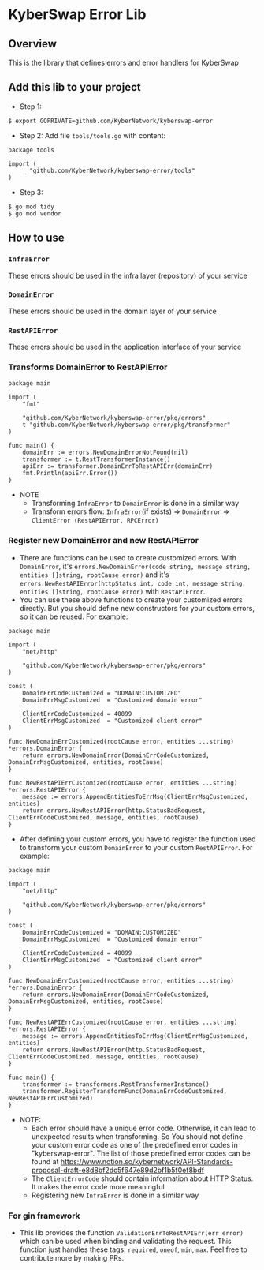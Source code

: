 # KyberSwap Error Lib

## Overview
This is the library that defines errors and error handlers for KyberSwap

## Add this lib to your project
- Step 1: 
```
$ export GOPRIVATE=github.com/KyberNetwork/kyberswap-error
```
- Step 2: Add file `tools/tools.go` with content:
```
package tools

import (
	_ "github.com/KyberNetwork/kyberswap-error/tools"
)
```
- Step 3: 
```
$ go mod tidy
$ go mod vendor
```

## How to use

### `InfraError`
These errors should be used in the infra layer (repository) of your service

### `DomainError`
These errors should be used in the domain layer of your service

### `RestAPIError`
These errors should be used in the application interface of your service

### Transforms DomainError to RestAPIError
```
package main

import (
	"fmt"
	
	"github.com/KyberNetwork/kyberswap-error/pkg/errors"
	t "github.com/KyberNetwork/kyberswap-error/pkg/transformer"
)

func main() {
	domainErr := errors.NewDomainErrorNotFound(nil)
	transformer := t.RestTransformerInstance()
	apiErr := transformer.DomainErrToRestAPIErr(domainErr)
	fmt.Println(apiErr.Error())
}
```
- NOTE
  - Transforming `InfraError` to `DomainError` is done in a similar way
  - Transform errors flow: `InfraError`(if exists) => `DomainError` => `ClientError (RestAPIError, RPCError)`

### Register new DomainError and new RestAPIError
- There are functions can be used to create customized errors. With `DomainError`, it's `errors.NewDomainError(code string, message string, entities []string, rootCause error)` and it's `errors.NewRestAPIError(httpStatus int, code int, message string, entities []string, rootCause error)` with `RestAPIError`.
- You can use these above functions to create your customized errors directly. But you should define new constructors for your custom errors, so it can be reused. For example:
```
package main

import (
	"net/http"
	
	"github.com/KyberNetwork/kyberswap-error/pkg/errors"
)

const (
	DomainErrCodeCustomized = "DOMAIN:CUSTOMIZED"
	DomainErrMsgCustomized  = "Customized domain error"

	ClientErrCodeCustomized = 40099
	ClientErrMsgCustomized  = "Customized client error"
) 

func NewDomainErrCustomized(rootCause error, entities ...string) *errors.DomainError {
	return errors.NewDomainError(DomainErrCodeCustomized, DomainErrMsgCustomized, entities, rootCause)
}

func NewRestAPIErrCustomized(rootCause error, entities ...string) *errors.RestAPIError {
	message := errors.AppendEntitiesToErrMsg(ClientErrMsgCustomized, entities)
	return errors.NewRestAPIError(http.StatusBadRequest, ClientErrCodeCustomized, message, entities, rootCause)
}
```
- After defining your custom errors, you have to register the function used to transform your custom `DomainError` to your custom `RestAPIError`. For example:
```
package main

import (
	"net/http"
	
	"github.com/KyberNetwork/kyberswap-error/pkg/errors"
)

const (
	DomainErrCodeCustomized = "DOMAIN:CUSTOMIZED"
	DomainErrMsgCustomized  = "Customized domain error"

	ClientErrCodeCustomized = 40099
	ClientErrMsgCustomized  = "Customized client error"
) 

func NewDomainErrCustomized(rootCause error, entities ...string) *errors.DomainError {
	return errors.NewDomainError(DomainErrCodeCustomized, DomainErrMsgCustomized, entities, rootCause)
}

func NewRestAPIErrCustomized(rootCause error, entities ...string) *errors.RestAPIError {
	message := errors.AppendEntitiesToErrMsg(ClientErrMsgCustomized, entities)
	return errors.NewRestAPIError(http.StatusBadRequest, ClientErrCodeCustomized, message, entities, rootCause)
}

func main() {
	transformer := transformers.RestTransformerInstance()
	transformer.RegisterTransformFunc(DomainErrCodeCustomized, NewRestAPIErrCustomized)
}
```
- NOTE: 
  - Each error should have a unique error code. Otherwise, it can lead to unexpected results when transforming. So You should not define your custom error code as one of the predefined error codes in "kyberswap-error". The list of those predefined error codes can be found at https://www.notion.so/kybernetwork/API-Standards-proposal-draft-e8d8bf2dc5f647e89d2bf1b5f0ef8bdf
  - The `ClientErrorCode` should contain information about HTTP Status. It makes the error code more meaningful
  - Registering new `InfraError` is done in a similar way

### For gin framework
- This lib provides the function `ValidationErrToRestAPIErr(err error)` which can be used when binding and validating the request. This function just handles these tags: `required`, `oneof`, `min`, `max`. Feel free to contribute more by making PRs.
